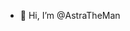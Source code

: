 - 👋 Hi, I’m @AstraTheMan


<!---
AstraTheMan/AstraTheMan is a ✨ special ✨ repository because its `README.md` (this file) appears on your GitHub profile.
You can click the Preview link to take a look at your changes.
--->
